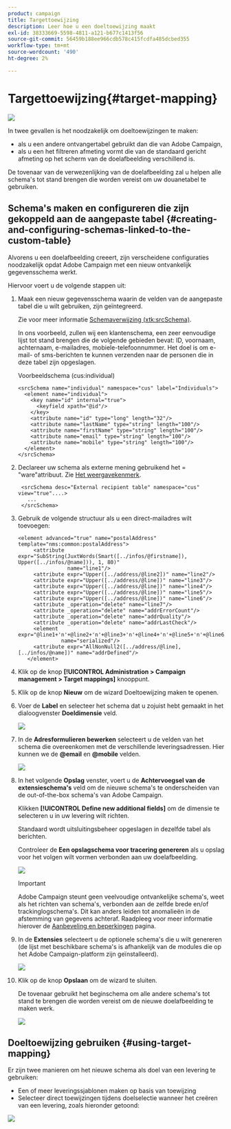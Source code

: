 ```yaml
---
product: campaign
title: Targettoewijzing
description: Leer hoe u een doeltoewijzing maakt
exl-id: 38333669-5598-4811-a121-b677c1413f56
source-git-commit: 56459b188ee966cdb578c415fcdfa485dcbed355
workflow-type: tm+mt
source-wordcount: '490'
ht-degree: 2%

---
```


# Targettoewijzing{#target-mapping}

![](../../assets/common.svg)

In twee gevallen is het noodzakelijk om doeltoewijzingen te maken:

* als u een andere ontvangertabel gebruikt dan die van Adobe Campaign,
* als u een het filtreren afmeting vormt die van de standaard gericht afmeting op het scherm van de doelafbeelding verschillend is.

De tovenaar van de verwezenlijking van de doelafbeelding zal u helpen alle schema&#39;s tot stand brengen die worden vereist om uw douanetabel te gebruiken.

## Schema&#39;s maken en configureren die zijn gekoppeld aan de aangepaste tabel {#creating-and-configuring-schemas-linked-to-the-custom-table}

Alvorens u een doelafbeelding creeert, zijn verscheidene configuraties noodzakelijk opdat Adobe Campaign met een nieuw ontvankelijk gegevensschema werkt.

Hiervoor voert u de volgende stappen uit:

1. Maak een nieuw gegevensschema waarin de velden van de aangepaste tabel die u wilt gebruiken, zijn geïntegreerd.

   Zie voor meer informatie [Schemaverwijzing (xtk:srcSchema)](../../configuration/using/about-schema-reference.md).

   In ons voorbeeld, zullen wij een klantenschema, een zeer eenvoudige lijst tot stand brengen die de volgende gebieden bevat: ID, voornaam, achternaam, e-mailadres, mobiele-telefoonnummer. Het doel is om e-mail- of sms-berichten te kunnen verzenden naar de personen die in deze tabel zijn opgeslagen.

   Voorbeeldschema (cus:individual)

   ```
   <srcSchema name="individual" namespace="cus" label="Individuals">
     <element name="individual">
       <key name="id" internal="true">
         <keyfield xpath="@id"/>
       </key>
       <attribute name="id" type="long" length="32"/>
       <attribute name="lastName" type="string" length="100"/>
       <attribute name="firstName" type="string" length="100"/>
       <attribute name="email" type="string" length="100"/>
       <attribute name="mobile" type="string" length="100"/>
     </element>
   </srcSchema>
   ```

1. Declareer uw schema als externe mening gebruikend het = &quot;ware&quot;attribuut. Zie [Het weergavekenmerk](../../configuration/using/schema-characteristics.md#the-view-attribute).

   ```
    <srcSchema desc="External recipient table" namespace="cus" view="true"....>
      ...
    </srcSchema>
   ```

1. Gebruik de volgende structuur als u een direct-mailadres wilt toevoegen:

   ```
   <element advanced="true" name="postalAddress" template="nms:common:postalAddress">
        <attribute expr="SubString(JuxtWords(Smart([../infos/@firstname]), Upper([../infos/@name])), 1, 80)"
                   name="line1"/>
        <attribute expr="Upper([../address/@line2])" name="line2"/>
        <attribute expr="Upper([../address/@line])" name="line3"/>
        <attribute expr="Upper([../address/@line])" name="line4"/>
        <attribute expr="Upper([../address/@line])" name="line5"/>
        <attribute expr="Upper([../address/@line])" name="line6"/>
        <attribute _operation="delete" name="line7"/>
        <attribute _operation="delete" name="addrErrorCount"/>
        <attribute _operation="delete" name="addrQuality"/>
        <attribute _operation="delete" name="addrLastCheck"/>
        <element expr="@line1+'n'+@line2+'n'+@line3+'n'+@line4+'n'+@line5+'n'+@line6"
                 name="serialized"/>
        <attribute expr="AllNonNull2([../address/@line], [../infos/@name])" name="addrDefined"/>
      </element>
   ```

1. Klik op de knop **[!UICONTROL Administration > Campaign management > Target mappings]** knooppunt.
1. Klik op de knop **Nieuw** om de wizard Doeltoewijzing maken te openen.
1. Voer de **Label** en selecteer het schema dat u zojuist hebt gemaakt in het dialoogvenster **Doeldimensie** veld.

   ![](assets/mapping_diffusion_wizard_1.png)

1. In de **Adresformulieren bewerken** selecteert u de velden van het schema die overeenkomen met de verschillende leveringsadressen. Hier kunnen we de **@email** en **@mobile** velden.

   ![](assets/mapping_diffusion_wizard_2.png)

1. In het volgende **Opslag** venster, voert u de **Achtervoegsel van de extensieschema&#39;s** veld om de nieuwe schema&#39;s te onderscheiden van de out-of-the-box schema&#39;s van Adobe Campaign.

   Klikken **[!UICONTROL Define new additional fields]** om de dimensie te selecteren u in uw levering wilt richten.

   Standaard wordt uitsluitingsbeheer opgeslagen in dezelfde tabel als berichten.

   Controleer de **Een opslagschema voor tracering genereren** als u opslag voor het volgen wilt vormen verbonden aan uw doelafbeelding.

   ![](assets/mapping_diffusion_wizard_3.png)

   >[!IMPORTANT]
   >
   >Adobe Campaign steunt geen veelvoudige ontvankelijke schema&#39;s, weet als het richten van schema&#39;s, verbonden aan de zelfde brede en/of trackinglogschema&#39;s. Dit kan anders leiden tot anomalieën in de afstemming van gegevens achteraf. Raadpleeg voor meer informatie hierover de [Aanbeveling en beperkingen](../../configuration/using/about-custom-recipient-table.md) pagina.

1. In de **Extensies** selecteert u de optionele schema&#39;s die u wilt genereren (de lijst met beschikbare schema&#39;s is afhankelijk van de modules die op het Adobe Campaign-platform zijn geïnstalleerd).

   ![](assets/mapping_diffusion_wizard_4.png)

1. Klik op de knop **Opslaan** om de wizard te sluiten.

   De tovenaar gebruikt het beginschema om alle andere schema&#39;s tot stand te brengen die worden vereist om de nieuwe doelafbeelding te maken werk.

   ![](assets/mapping_schema_list.png)

## Doeltoewijzing gebruiken {#using-target-mapping}

Er zijn twee manieren om het nieuwe schema als doel van een levering te gebruiken:

* Een of meer leveringssjablonen maken op basis van toewijzing
* Selecteer direct toewijzingen tijdens doelselectie wanneer het creëren van een levering, zoals hieronder getoond:

![](assets/mapping_selection_ciblage.png)

